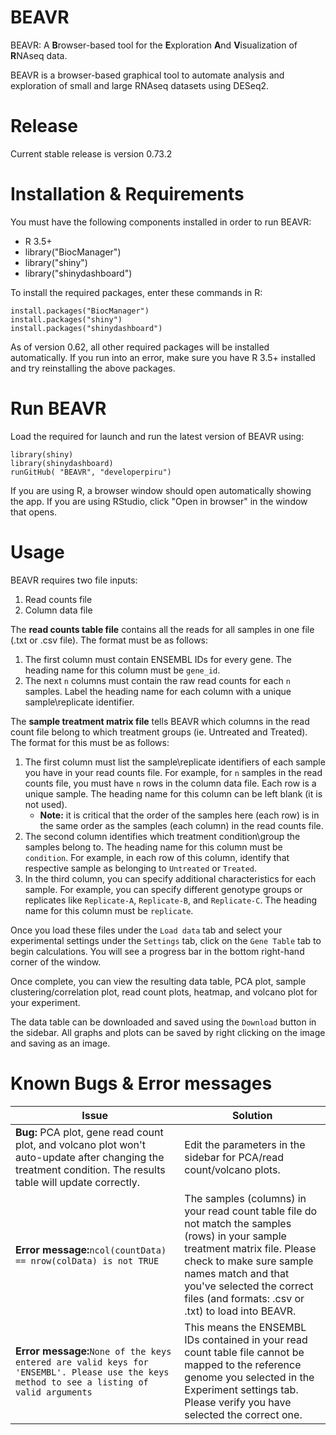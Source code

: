 # BEAVR

BEAVR: A **B**rowser-based tool for the **E**xploration **A**nd **V**isualization of **R**NAseq data. 

BEAVR is a browser-based graphical tool to automate analysis and exploration of small and large RNAseq datasets using DESeq2.

# Release

Current stable release is version 0.73.2

# Installation & Requirements

You must have the following components installed in order to run BEAVR:
- R 3.5+	
- library("BiocManager")
- library("shiny")
- library("shinydashboard")

To install the required packages, enter these commands in R:

	install.packages("BiocManager")
	install.packages("shiny")
	install.packages("shinydashboard")

As of version 0.62, all other required packages will be installed automatically. If you run into an error, make sure you have R 3.5+ installed and try reinstalling the above packages. 

# Run BEAVR

Load the required for launch and run the latest version of BEAVR using:

	library(shiny)
	library(shinydashboard)
	runGitHub( "BEAVR", "developerpiru")

If you are using R, a browser window should open automatically showing the app. If you are using RStudio, click "Open in browser" in the window that opens.

# Usage

BEAVR requires two file inputs:
1. Read counts file
2. Column data file

The **read counts table file** contains all the reads for all samples in one file (.txt or .csv file). The format must be as follows:
1. The first column must contain ENSEMBL IDs for every gene. The heading name for this column must be ```gene_id```.
2. The next ```n``` columns must contain the raw read counts for each ```n``` samples. Label the heading name for each column with a unique sample\replicate identifier.

The **sample treatment matrix file** tells BEAVR which columns in the read count file belong to which treatment groups (ie. Untreated and Treated). The format for this must be as follows:
1. The first column must list the sample\replicate identifiers of each sample you have in your read counts file. For example, for ```n``` samples in the read counts file, you must have ```n``` rows in the column data file. Each row is a unique sample. The heading name for this column can be left blank (it is not used).
	- **Note:** it is critical that the order of the samples here (each row) is in the same order as the samples (each column) in the read counts file.
2. The second column identifies which treatment condition\group the samples belong to. The heading name for this column must be ```condition```. For example, in each row of this column, identify that respective sample as belonging to ```Untreated``` or ```Treated```.
3. In the third column, you can specify additional characteristics for each sample. For example, you can specify different genotype groups or replicates like ```Replicate-A```, ```Replicate-B```, and ```Replicate-C```. The heading name for this column must be ```replicate```.

Once you load these files under the ```Load data``` tab and select your experimental settings under the ```Settings``` tab, click on the ```Gene Table``` tab to begin calculations. You will see a progress bar in the bottom right-hand corner of the window. 

Once complete, you can view the resulting data table, PCA plot, sample clustering/correlation plot, read count plots, heatmap, and volcano plot for your experiment.

The data table can be downloaded and saved using the ```Download``` button in the sidebar. All graphs and plots can be saved by right clicking on the image and saving as an image.

# Known Bugs & Error messages

 Issue | Solution
---------|---------
**Bug:** PCA plot, gene read count plot, and volcano plot won't auto-update after changing the treatment condition. The results table will update correctly. | Edit the parameters in the sidebar for PCA/read count/volcano plots.
**Error message:**```ncol(countData) == nrow(colData) is not TRUE``` | The samples (columns) in your read count table file do not match the samples (rows) in your sample treatment matrix file. Please check to make sure sample names match and that you've selected the correct files (and formats: .csv or .txt) to load into BEAVR.
**Error message:**```None of the keys entered are valid keys for 'ENSEMBL'. Please use the keys method to see a listing of valid arguments``` | This means the ENSEMBL IDs contained in your read count table file cannot be mapped to the reference genome you selected in the Experiment settings tab. Please verify you have selected the correct one.

